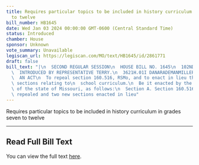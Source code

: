 ```yaml
---
title: Requires particular topics to be included in history curriculum in grades seven
  to twelve
bill_number: HB1645
date: Wed Jan 03 2024 00:00:00 GMT-0600 (Central Standard Time)
status: Introduced
chamber: House
sponsor: Unknown
vote_summary: Unavailable
legiscan_url: https://legiscan.com/MO/text/HB1645/id/2861771
draft: false
bill_text: "|\n  SECOND REGULAR SESSION\n  HOUSE BILL NO. 1645\n  102ND GENERAL ASSEMBLY\n\
  \  INTRODUCED BY REPRESENTATIVE TERRY.\n  3621H.01I DANARADEMANMILLER,ChiefClerk\n\
  \  AN ACT\n  To repeal section 160.516, RSMo, and to enact in lieu thereof two new\
  \ sections relating to\n  school curriculum.\n  Be it enacted by the General Assembly\
  \ of the state of Missouri, as follows:\n  Section A. Section 160.516, RSMo, is\
  \ repealed and two new sections enacted in lieu"
---
```

Requires particular topics to be included in history curriculum in grades seven to twelve

---

## Read Full Bill Text

You can view the full text [here](https://legiscan.com/MO/text/HB1645/id/2861771).

